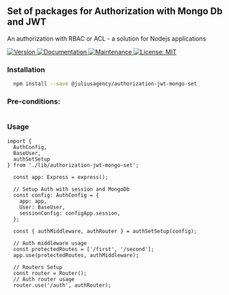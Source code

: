 ## Set of packages for Authorization with Mongo Db and JWT

An authorization with RBAC or ACL  - a solution for Nodejs applications

<p>
  <a href="https://www.npmjs.com/package/@juliusagency/authorization-jwt-mongo-set" target="_blank">
    <img alt="Version" src="https://img.shields.io/npm/v/@juliusagency/authorization-jwt-mongo-set.svg">
  </a>
  <a href="https://github.com/JuliusAgency/authorization-jwt-mongo-set#readme" target="_blank">
    <img alt="Documentation" src="https://img.shields.io/badge/documentation-yes-brightgreen.svg" />
  </a>
  <a href="https://github.com/JuliusAgency/authorization-jwt-mongo-set/graphs/commit-activity" target="_blank">
    <img alt="Maintenance" src="https://img.shields.io/badge/Maintained%3F-yes-green.svg" />
  </a>
  <a href="https://github.com/JuliusAgency/authorization-jwt-mongo-set/blob/master/LICENSE" target="_blank">
    <img alt="License: MIT" src="https://img.shields.io/badge/License-MIT-yellow.svg" />
  </a>
</p>

### Installation
```bash
  npm install --save @juliusagency/authorization-jwt-mongo-set
```

### Pre-conditions:
```
```

### Usage  
```
import {
  AuthConfig,
  BaseUser,
  authSetSetup
} from './lib/authorization-jwt-mongo-set';

  const app: Express = express();

  // Setup Auth with session and MongoDb
  const config: AuthConfig = {
    app: app,
    User: BaseUser,
    sessionConfig: configApp.session,
  };

  const { authMiddleware, authRouter } = authSetSetup(config);

  // Auth middleware usage
  const protectedRoutes = ['/first', '/second'];
  app.use(protectedRoutes, authMiddleware);

  // Routers Setup
  const router = Router();
  // Auth router usage
  router.use('/auth', authRouter);

```
